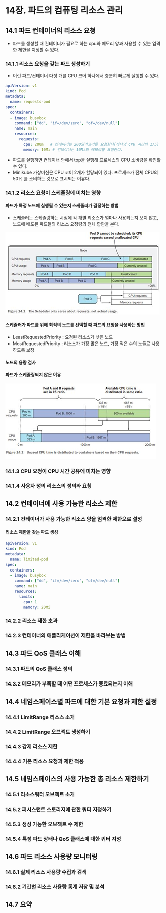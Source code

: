 # 14장. 파드의 컴퓨팅 리소스 관리

## 14.1 파드 컨테이너의 리소스 요청

- 파드를 생성할 때 컨테이너가 필요로 하는 cpu와 메모리 양과 사용할 수 있는 엄격한 제한을 지정할 수 있다.

### 14.1.1 리소스 요청을 갖는 파드 생성하기

- 이런 파드/컨테이너 다섯 개를 CPU 코어 하나에서 충분히 빠르게 실행할 수 있다.

```yml
apiVersion: v1
kind: Pod
metadata:
  name: requests-pod
spec:
  containers:
  - image: busybox
    command: ["dd", "if=/dev/zero", "of=/dev/null"]
    name: main
    resources:
      requests:
        cpu: 200m   # 컨테이너는 200밀리코어를 요청한다(하나의 CPU 시간의 1/5)
        memory: 10Mi # 컨테이너는 10Mi의 메모리를 요청한다.
```

- 파드를 실행하면 컨테이너 안에서 top을 실행해 프로세스의 CPU 소비량을 확인할 수 있다. 
- Minikube 가상머신은 CPU 코어 2개가 할당되어 있다. 프로세스가 전체 CPU의 50% 를 소비하는 것으로 표시되는 이유다.

### 14.1.2 리소스 요청이 스케줄링에 미치는 영향

#### 파드가 특정 노드에 실행될 수 있는지 스케줄러가 결정하는 방법

- 스케줄러는 스케줄링하는 시점에 각 개별 리소스가 얼마나 사용되는지 보지 않고, 노드에 배포된 파드들의 리소스 요청량의 전체 합만을 본다.

![image](images/figure14.1.JPG)

#### 스케줄러가 파드를 위해 최적의 노드를 선택할 때 파드의 요청을 사용하는 방법
 
- LeastRequestedPriority : 요청된 리소스가 낮은 노드
- MostRequestedPriority : 리소스가 가장 많은 노드, 가장 적은 수의 노들르 사용하도록 보장

#### 노드의 용량 검사

#### 파드가 스케줄링되지 않은 이유

![image](images/figure14.2.JPG)

### 14.1.3 CPU 요청이 CPU 시간 공유에 미치는 영향

### 14.1.4 사용자 정의 리소스의 정의와 요청

## 14.2 컨테이너에 사용 가능한 리소스 제한

### 14.2.1 컨테이너가 사용 가능한 리소스 양을 엄격한 제한으로 설정

#### 리소스 제한을 갖는 파드 생성

```yml
apiVersion: v1
kind: Pod
metadata:
  name: limited-pod
spec:
  containers:
  - image: busybox
    command: ["dd", "if=/dev/zero", "of=/dev/null"]
    name: main
    resources:
      limits:
        cpu: 1
        memory: 20Mi
```

### 14.2.2 리소스 제한 초과

### 14.2.3 컨테이너의 애플리케이션이 제한을 바라보는 방법

## 14.3 파드 QoS 클래스 이해

### 14.3.1 파드의 QoS 클래스 정의

### 14.3.2 메모리가 부족할 때 어떤 프로세스가 종료되는지 이해

## 14.4 네임스페이스별 파드에 대한 기본 요청과 제한 설정

### 14.4.1 LimitRange 리소스 소개

### 14.4.2 LimitRange 오브젝트 생성하기

### 14.4.3 강제 리소스 제한

### 14.4.4 기본 리소스 요청과 제한 적용

## 14.5 네임스페이스의 사용 가능한 총 리소스 제한하기

### 14.5.1 리소스쿼터 오브젝트 소개

### 14.5.2 퍼시스턴트 스토리지에 관한 쿼터 지정하기

### 14.5.3 생성 가능한 오브젝트 수 제한

### 14.5.4 특정 파드 상태나 QoS 클래스에 대한 쿼터 지정

## 14.6 파드 리소스 사용량 모니터링

### 14.6.1 실제 리소스 사용량 수집과 검색

### 14.6.2 기간별 리소스 사용량 통계 저장 및 분석

## 14.7 요약
